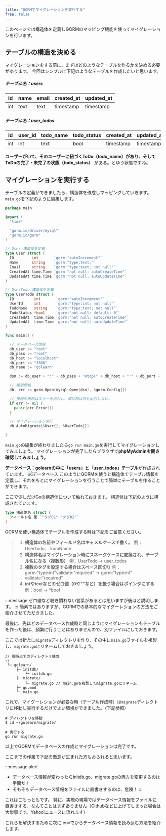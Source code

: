 ```yaml
---
title: "GORMでマイグレーションを実行する"
free: false
---
```


このページでは構造体を定義しGORMのマッピング機能を使ってマイグレーションを行います。

## テーブルの構造を決める
マイグレーションをする前に、まずはどのようなテーブルを作るかを決める必要があります。
今回はシンプルに下記のようなテーブルを作成したいと思います。

##### テーブル名：users
| id | name | email | created_at | updated_at |
| ---- | ---- | ---- | ---- | ---- |
| int | text | text | timestamp | timestamp |

##### テーブル名：user_todos
| id | user_id | todo_name | todo_status | created_at | updated_at |
| ---- | ---- | ---- | ---- | ---- | ---- |
| int | int | text | bool | timestamp | timestamp |

**ユーザーがいて、そのユーザーに紐づくToDo（todo_name）があり、そしてToDoの完了・未完了の状態（todo_status）** がある。とゆう状態ですね。

## マイグレーションを実行する
テーブルの定義ができましたら、構造体を作成しマッピングしていきます。
`main.go`を下記のように編集します。

```go:main.go
package main

import (
  "time"

  "gorm.io/driver/mysql"
  "gorm.io/gorm"
)

// User 構造体を定義
type User struct {
  ID        int       `gorm:"autoIncrement"`
  Name      string    `gorm:"type:text;"`
  Email     string    `gorm:"type:text; not null"`
  CreatedAt time.Time `gorm:"not null; autoCreateTime"`
  UpdatedAt time.Time `gorm:"not null; autoUpdateTime"`
}

// UserTodo 構造体を定義
type UserTodo struct {
  ID         int       `gorm:"autoIncrement"`
  UserId     int       `gorm:"type:int; not null"`
  TodoName   string    `gorm:"type:text; not null"`
  TodoStatus *bool     `gorm:"not null; default: 0"`
  CreatedAt  time.Time `gorm:"not null; autoCreateTime"`
  UpdatedAt  time.Time `gorm:"not null; autoUpdateTime"`
}

func main() {

  // データベース情報
  db_user := "root"
  db_pass := "root"
  db_host := "localhost"
  db_port := "3306"
  db_name := "golearn"

  dsn := db_user + ":" + db_pass + "@tcp(" + db_host + ":" + db_port + ")/" + db_name + "?charset=utf8mb4&parseTime=True&loc=Local"

  // 接続開始
  db, err := gorm.Open(mysql.Open(dsn), &gorm.Config{})

  // 接続失敗時はエラーを出力し、成功時は何も出力しない。
  if err != nil {
    panic(err.Error())
  }

  // マイグレーション実行
  db.AutoMigrate(&User{}, &UserTodo{})

}

```
`main.go`の編集が終わりましたら```go run main.go```を実行してマイグレーションしてみましょう。
マイグレーションが完了したらブラウザで**phpMyAdminを開き確認してみましょう。**

**データベース：golearnの中に「users」と「user_todos」テーブル**が作成されています。
![データベース](https://storage.googleapis.com/zenn-user-upload/87180ac99d6d-20220223.png)
このようにGORMを使うと構造体でテーブル情報を定義し、それをもとにマイグレーションを行うことで簡単にテーブルを作ることができます。

ここで少しだけGoの構造体について触れておきます。
構造体は下記のように構成されています。
```go
type 構造体名 struct {
  フィールド名 型 `"タグ01" "タグ02"`
}
```
GORMを使い構造体でテーブルを作成する時は下記をご留意ください。

> 1. **構造体の名前やフィールド名はキャメルケースで書く。**
> 例：UserTodo、TodoName
> 2. **構造体名はマイグレーション時にスネークケースに変換され、テーブル名になる（複数形）**
> 例：UserTodo → user_todos
> 3. **複数のタグを設定する場合はスペース区切り**
> 例：gorm:"type:int"validate:"required" → gorm:"type:int" validate:"required"
> 4. **intやtextなどのゼロ値（0や""など）を扱う場合はポインタにする**
> 例：bool → *bool

:::message
ゼロ値など聴き慣れない言葉があるとは思いますが後ほど説明します。
:::
簡素ではありますが、GORMでの基本的なマイグーレションの方法をご紹介させてただきました。

最後に、先ほどのデータベース作成時と同じようにマイグレーションもテーブルを作った後は、頻繁に行うことはありませんので、別ファイルにしておきます。

ここでは新たに`migrate`ディレクトリを作り、その中に`main.go`ファイルを複製し、`migrate.go`にリネームしておきましょう。

```
// 現時点でのディレクトリ構成
~/
 └─ golearn/
     ├─ initdb/
         └─ initdb.go
     ├─ migrate/
         └─ migrate.go // main.goを複製してmigrate.goにリネーム
     ├─ go.mod
     └─ main.go
```

これで、マイグーレションが必要な時（テーブル作成時）は`migrate`ディレクトリに移動し実行するだけでよい環境ができました。（下記参照）
```
# ディレクトリを移動
$ cd ~/golearn/migrate/

# 実行する
go run migrate.go
```

以上でGORMでデータベースの作成とマイグレーションは完了です。

ここまでの作業で下記の懸念が生まれた方もおられると思います。

:::message alert
- データベース情報が変わったらinitdb.go、migrate.goの両方を変更するのは手間だ！
- そもそもデータベース情報をファイルに直書きするのは、危険！
:::

これはごもっともです。
特に、実際の現場ではデータベース情報をファイルに直書きする、なんてことはまずありません（Githubなどに上げてしまった場合は大惨事です。Yahoo!ニュースに流れます）

これらを解決するために次に.envでからデータベース情報を読み込む方法を紹介します。
